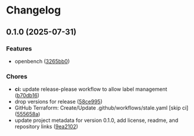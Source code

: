 # Changelog

## 0.1.0 (2025-07-31)


### Features

* openbench ([3265bb0](https://github.com/groq/openbench/commit/3265bb07929f461a96d608d54fcdb144c66c0ac7))


### Chores

* **ci:** update release-please workflow to allow label management ([b70db16](https://github.com/groq/openbench/commit/b70db1665355be278af8a6d06f2a58aeedbe4a31))
* drop versions  for release ([58ce995](https://github.com/groq/openbench/commit/58ce9958b715c2f83fab509afdf046811b18c128))
* GitHub Terraform: Create/Update .github/workflows/stale.yaml [skip ci] ([555658a](https://github.com/groq/openbench/commit/555658af369b4e88eb92bf7f2afa2adcc4934835))
* update project metadata for version 0.1.0, add license, readme, and repository links ([9ea2102](https://github.com/groq/openbench/commit/9ea21029ebe3782d3d67b6aa075faf8862440fbf))
